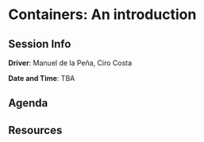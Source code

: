 # Containers: An introduction

## Session Info

**Driver**: Manuel de la Peña, Ciro Costa

**Date and Time**: TBA

## Agenda

## Resources